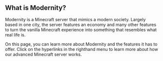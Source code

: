 ## What is Modernity?

Modernity is a Minecraft server that mimics a modern society. Largely based in one city, the server features an economy and many other features to turn the vanilla Minecraft experience into something that resembles what real life is.

On this page, you can learn more about Modernity and the features it has to offer. Click on the hyperlinks in the righthand menu to learn more about how our advanced Minecraft server works.